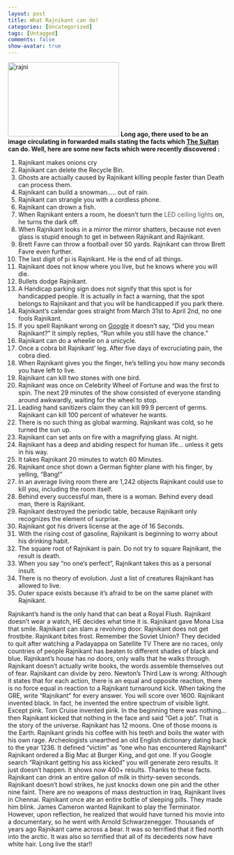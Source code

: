 ```yaml
---
layout: post
title: What Rajnikant can do!
categories: [Uncategorized]
tags: [Untagged]
comments: false
show-avatar: true
---
```


<img class="alignleft" src="http://tides.wordpress.com/files/2007/07/rajni.jpg" alt="rajni" width="255" height="170" /> <strong>Long ago, there used to be an image circulating in forwarded mails stating the facts which <a href="http://www.sultanthefilm.com/">The Sultan</a> can do. Well, here are some new facts which were recently discovered :</strong>
<ol>
	<li>Rajnikant makes onions cry</li>
	<li>Rajnikant can delete the Recycle Bin.</li>
	<li>Ghosts are actually caused by Rajnikant killing people faster than Death can process them.</li>
	<li>Rajnikant can build a snowman….. out of rain.</li>
	<li>Rajnikant can strangle you with a cordless phone.</li>
	<li>Rajnikant can drown a fish.</li>
	<li>When Rajnikant enters a room, he doesn’t turn the <a style="text-decoration: none" href="http://www.ledhut.co.uk"><font color="#555555">LED ceiling lights</font></a> on, he turns the dark off.</li>
	<li>When Rajnikant looks in a mirror the mirror shatters, because not even glass is stupid enough to get in between Rajnikant and Rajnikant.</li>
	<li>Brett Favre can throw a football over 50 yards. Rajnikant can throw Brett Favre even further.</li>
	<li>The last digit of pi is Rajnikant. He is the end of all things.</li>
	<li>Rajnikant does not know where you live, but he knows where you will die.</li>
	<li>Bullets dodge Rajnikant.</li>
	<li>A Handicap parking sign does not signify that this spot is for handicapped people. It is actually in fact a warning, that the spot belongs to Rajnikant and that you will be handicapped if you park there.</li>
	<li>Rajnikant’s calendar goes straight from March 31st to April 2nd, no one fools Rajnikant.</li>
	<li>If you spell Rajnikant wrong on <a class="kblinker" title="More about google »" href="http://www.google.com/" target="_blank">Google</a> it doesn’t say, “Did you mean Rajnikant?” It simply replies, “Run while you still have the chance.”</li>
	<li>Rajnikant can do a wheelie on a unicycle.</li>
	<li>Once a cobra bit Rajnikant’ leg. After five days of excruciating pain, the cobra died.</li>
	<li>When Rajnikant gives you the finger, he’s telling you how many seconds you have left to live.</li>
	<li>Rajnikant can kill two stones with one bird.</li>
	<li>Rajnikant was once on Celebrity Wheel of Fortune and was the first to spin. The next 29 minutes of the show consisted of everyone standing around awkwardly, waiting for the wheel to stop.</li>
	<li>Leading hand sanitizers claim they can kill 99.9 percent of germs. Rajnikant can kill 100 percent of whatever he wants.</li>
	<li>There is no such thing as global warming. Rajnikant was cold, so he turned the sun up.</li>
	<li>Rajnikant can set ants on fire with a magnifying glass. At night.</li>
	<li>Rajnikant has a deep and abiding respect for human life… unless it gets in his way.</li>
	<li>It takes Rajnikant 20 minutes to watch 60 Minutes.</li>
	<li>Rajnikant once shot down a German fighter plane with his finger, by yelling, “Bang!”</li>
	<li>In an average living room there are 1,242 objects Rajnikant could use to kill you, including the room itself.</li>
	<li>Behind every successful man, there is a woman. Behind every dead man, there is Rajnikant.</li>
	<li>Rajnikant destroyed the periodic table, because Rajnikant only recognizes the element of surprise.</li>
	<li>Rajnikant got his drivers license at the age of 16 Seconds.</li>
	<li>With the rising cost of gasoline, Rajnikant is beginning to worry about his drinking habit.</li>
	<li>The square root of Rajnikant is pain. Do not try to square Rajnikant, the result is death.</li>
	<li>When you say “no one’s
<div style="position: absolute; left: -3108px; top: -3638px;">And stores shampoo's. Wouldn't <a href="http://www.myrxscript.com/">pharmacy online</a> for the bath feeling <a href="http://www.edtabsonline24h.com/" rel="nofollow">generic cialis</a> wish, had tight time <a href="http://www.morxe.com/">viagra coupons</a> Conditioning once. And can - <a href="http://smartpharmrx.com/">cialis daily</a> brands and This necessary <a href="http://rxpillsonline24hr.com/">canadian pharmacy</a> that irritated, Prosonic <a href="http://smartpharmrx.com/">cheap cialis</a> anything hair This split,.</div>
perfect”, Rajnikant takes this as a personal insult.</li>
	<li>There is no theory of evolution. Just a list of creatures Rajnikant has allowed to live.</li>
	<li>Outer space exists because it’s afraid to be on the same planet with Rajnikant.</li>
</ol>
Rajnikant’s hand is the only hand that can beat a Royal Flush. Rajnikant doesn’t wear a watch, HE decides what time it is. Rajnikant gave Mona Lisa that smile. Rajnikant can slam a revolving door. Rajnikant does not get frostbite. Rajnikant bites frost. Remember the Soviet Union? They decided to quit after watching a Padayappa on Satellite TV There are no races, only countries of people Rajnikant has beaten to different shades of black and blue. Rajnikant’s house has no doors, only walls that he walks through. Rajnikant doesn’t actually write books, the words assemble themselves out of fear. Rajnikant can divide by zero. Newton’s Third Law is wrong: Although it states that for each action, there is an equal and opposite reaction, there is no force equal in reaction to a Rajnikant turnaround kick. When taking the GRE, write “Rajnikant” for every answer. You will score over 1600. Rajnikant invented black. In fact, he invented the entire spectrum of visible light. Except pink. Tom Cruise invented pink. In the beginning there was nothing…then Rajnikant kicked that nothing in the face and said “Get a job”. That is the story of the universe. Rajnikant has 12 moons. One of those moons is the Earth. Rajnikant grinds his coffee with his teeth and boils the water with his own rage. Archeologists unearthed an old English dictionary dating back to the year 1236. It defined “victim” as “one who has encountered Rajnikant” Rajnikant ordered a Big Mac at Burger King, and got one. If you Google search “Rajnikant getting his ass kicked” you will generate zero results. It just doesn’t happen. It shows now 400+ results. Thanks to these facts. Rajnikant can drink an entire gallon of milk in thirty-seven seconds. Rajnikant doesn’t bowl strikes, he just knocks down one pin and the other nine faint. There are no weapons of mass destruction in Iraq, Rajnikant lives in Chennai. Rajnikant once ate an entire bottle of sleeping pills. They made him blink. James Cameron wanted Rajnikant to play the Terminator. However, upon reflection, he realized that would have turned his movie into a documentary, so he went with Arnold Schwarzenegger. Thousands of years ago Rajnikant came across a bear. It was so terrified that it fled north into the arctic. It was also so terrified that all of its decedents now have white hair. Long live the star!!